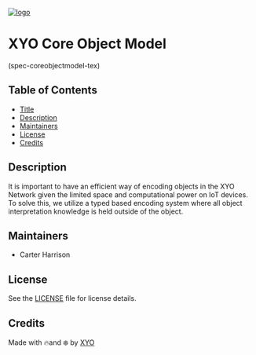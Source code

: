 [logo]: https://cdn.xy.company/img/brand/XYO_full_colored.png

[![logo]](https://xyo.network)

# XYO Core Object Model 

(spec-coreobjectmodel-tex)

## Table of Contents

-   [Title](#xyo-core-object-model)
-   [Description](#description)
-   [Maintainers](#maintainers)
-   [License](#license)
-   [Credits](#credits)

## Description

It is important to have an efficient way of encoding objects in the XYO Network given  the  limited  space  and  computational  power  on  IoT  devices.   To  solve this, we utilize a typed based encoding system where all object interpretation knowledge is held outside of the object.

## Maintainers

- Carter Harrison

## License

See the [LICENSE](LICENSE) file for license details.

## Credits

Made with 🔥and ❄️ by [XYO](https://www.xyo.network)
